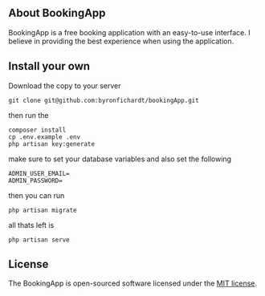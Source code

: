 ## About BookingApp

BookingApp is a free booking application with an easy-to-use interface. I believe in providing the best experience when using the application.

## Install your own
Download the copy to your server
```
git clone git@github.com:byronfichardt/bookingApp.git
```
 then run the 
```
composer install
cp .env.example .env
php artisan key:generate
```
make sure to set your database variables
and also set the following

```
ADMIN_USER_EMAIL=
ADMIN_PASSWORD=
```

then you can run 
```
php artisan migrate
```

all thats left is 
```
php artisan serve
```

## License

The BookingApp is open-sourced software licensed under the [MIT license](https://opensource.org/licenses/MIT).
